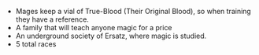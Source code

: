 - Mages keep a vial of True-Blood (Their Original Blood), so when training they have a reference.
- A family that will teach anyone magic for a price
- An underground society of Ersatz, where magic is studied.
- 5 total races